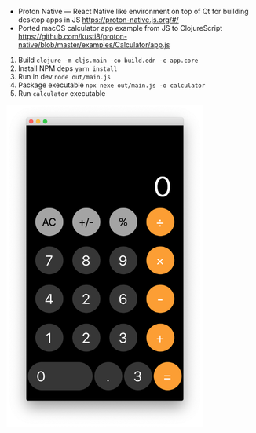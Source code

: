 - Proton Native — React Native like environment on top of Qt for building desktop apps in JS https://proton-native.js.org/#/
- Ported macOS calculator app example from JS to ClojureScript https://github.com/kusti8/proton-native/blob/master/examples/Calculator/app.js

1. Build `clojure -m cljs.main -co build.edn -c app.core`
2. Install NPM deps `yarn install`
3. Run in dev `node out/main.js`
4. Package executable `npx nexe out/main.js -o calculator`
5. Run `calculator` executable

<img src="./screenshot.png" width="400" />

